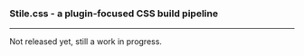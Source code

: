 ### Stile.css - a plugin-focused CSS build pipeline

---

Not released yet, still a work in progress.